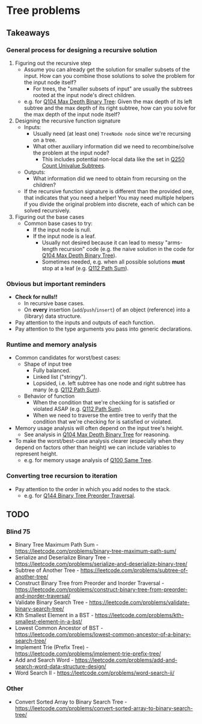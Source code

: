 # Tree problems

[//]: # (reference-style links)
[Q100]: https://github.com/tedklin/back-to-basics/tree/master/02_pl-usage/java/exercises/src/tree/a_basic/Q100_SameTree
[Q104]: https://github.com/tedklin/back-to-basics/tree/master/02_pl-usage/java/exercises/src/tree/a_basic/Q104_MaxDepthBinaryTree
[Q112]: https://github.com/tedklin/back-to-basics/tree/master/02_pl-usage/java/exercises/src/tree/a_basic/Q112_PathSum
[Q144]: https://github.com/tedklin/back-to-basics/tree/master/02_pl-usage/java/exercises/src/tree/_traversals/Q144_BinaryTreePreorderTraversal
[Q250]: https://github.com/tedklin/back-to-basics/tree/master/02_pl-usage/java/exercises/src/tree/b_nontrivial/Q250_CountUnivalueSubtrees

## Takeaways

### General process for designing a recursive solution
1. Figuring out the recursive step
    - Assume you can already get the solution for smaller subsets of the input. How can you combine those solutions to solve the problem for the input node itself?
        - For trees, the "smaller subsets of input" are usually the subtrees rooted at the input node's direct children.
    - e.g. for [Q104 Max Depth Binary Tree][Q104]: Given the max depth of its left subtree and the max depth of its right subtree, how can you solve for the max depth of the input node itself?
2. Designing the recursive function signature
    - Inputs:
        - Usually need (at least one) `TreeNode node` since we're recursing on a tree.
        - What other auxiliary information did we need to recombine/solve the problem at the input node?
            - This includes potential non-local data like the set in [Q250 Count Univalue Subtrees][Q250].
    - Outputs:
        - What information did we need to obtain from recursing on the children?
    - If the recursive function signature is different than the provided one, that indicates that you need a helper! You may need multiple helpers if you divide the original problem into discrete, each of which can be solved recursively.
3. Figuring out the base cases
    - Common base cases to try:
        - If the input node is null.
        - If the input node is a leaf.
            - Usually not desired because it can lead to messy "arms-length recursion" code (e.g. the naive solution in the code for [Q104 Max Depth Binary Tree][Q104]).
            - Sometimes needed, e.g. when all possible solutions **must** stop at a leaf (e.g. [Q112 Path Sum][Q112]).

### Obvious but important reminders
- **Check for nulls!!**
    - In recursive base cases.
    - On **every** insertion (`add`/`push`/`insert`) of an object (reference) into a (library) data structure.
- Pay attention to the inputs and outputs of each function.
- Pay attention to the type arguments you pass into generic declarations.

### Runtime and memory analysis
- Common candidates for worst/best cases:
    - Shape of input tree
        - Fully balanced.
        - Linked list ("stringy").
        - Lopsided, i.e. left subtree has one node and right subtree has many (e.g. [Q112 Path Sum][Q112]).
    - Behavior of function
        - When the condition that we're checking for is satisfied or violated ASAP (e.g. [Q112 Path Sum][Q112]).
        - When we need to traverse the entire tree to verify that the condition that we're checking for is satisfied or violated.
- Memory usage analysis will often depend on the input tree's height.
    - See analysis in [Q104 Max Depth Binary Tree][Q104] for reasoning.
- To make the worst/best-case analysis clearer (especially when they depend on factors other than height) we can include variables to represent height.
    - e.g. for memory usage analysis of [Q100 Same Tree][Q100].

### Converting tree recursion to iteration
- Pay attention to the order in which you add nodes to the stack.
    - e.g. for [Q144 Binary Tree Preorder Traversal][Q144].


## TODO

### Blind 75

- Binary Tree Maximum Path Sum - https://leetcode.com/problems/binary-tree-maximum-path-sum/
- Serialize and Deserialize Binary Tree - https://leetcode.com/problems/serialize-and-deserialize-binary-tree/
- Subtree of Another Tree - https://leetcode.com/problems/subtree-of-another-tree/
- Construct Binary Tree from Preorder and Inorder Traversal - https://leetcode.com/problems/construct-binary-tree-from-preorder-and-inorder-traversal/
- Validate Binary Search Tree - https://leetcode.com/problems/validate-binary-search-tree/
- Kth Smallest Element in a BST - https://leetcode.com/problems/kth-smallest-element-in-a-bst/
- Lowest Common Ancestor of BST - https://leetcode.com/problems/lowest-common-ancestor-of-a-binary-search-tree/
- Implement Trie (Prefix Tree) - https://leetcode.com/problems/implement-trie-prefix-tree/
- Add and Search Word - https://leetcode.com/problems/add-and-search-word-data-structure-design/
- Word Search II - https://leetcode.com/problems/word-search-ii/

### Other

- Convert Sorted Array to Binary Search Tree - https://leetcode.com/problems/convert-sorted-array-to-binary-search-tree/

